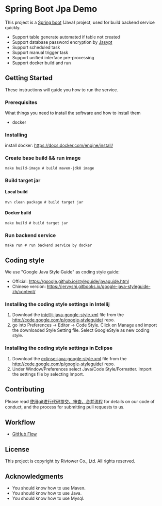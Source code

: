 # Spring Boot Jpa Demo

This project is a [Spring boot](https://spring.io/projects/spring-boot) (Java) project, used for build backend service quickly.


* Support table generate automated if table not created
* Support database password encryption by [Jasypt](http://www.jasypt.org/)
* Support scheduled task
* Support manual trigger task
* Support unified interface pre-processing
* Support docker build and run
 

## Getting Started

These instructions will guide you how to run the service.

### Prerequisites

What things you need to install the software and how to install them

* docker

### Installing

install docker: https://docs.docker.com/engine/install/


### Create base build && run image 

```
make build-image # build maven-jdk8 image 
```

### Build target jar

#### Local build
```
mvn clean package # build target jar
```
#### Docker build
```
make build # build target jar
```

### Run backend service

```
make run # run backend service by docker
```

## Coding style

We use "Google Java Style Guide" as coding style guide:

* Official: https://google.github.io/styleguide/javaguide.html
* Chinese version: https://jervyshi.gitbooks.io/google-java-styleguide-zh/content/

### Installing the coding style settings in Intellij

1. Download the [intellij-java-google-style.xml](https://raw.githubusercontent.com/google/styleguide/gh-pages/intellij-java-google-style.xml) file from the http://code.google.com/p/google-styleguide/ repo.
2. go into Preferences -> Editor -> Code Style. Click on Manage and import the downloaded Style Setting file. Select GoogleStyle as new coding style.

### Installing the coding style settings in Eclipse

1. Download the [eclipse-java-google-style.xml](https://raw.githubusercontent.com/google/styleguide/gh-pages/eclipse-java-google-style.xml) file from the http://code.google.com/p/google-styleguide/ repo. 
2. Under Window/Preferences select Java/Code Style/Formatter. Import the settings file by selecting Import.

## Contributing

Please read [使用git进行代码提交、审查、合并流程](https://github.com/agis/git-style-guide) for details on our code of conduct, and the process for submitting pull requests to us.

## Workflow

* [GitHub Flow](https://help.github.com/en/articles/github-flow)

## License

This project is copyright by Rivtower Co., Ltd. All rights reserved.

## Acknowledgments

* You should know how to use Maven.
* You should know how to use Java.
* You should know how to use Mysql.
